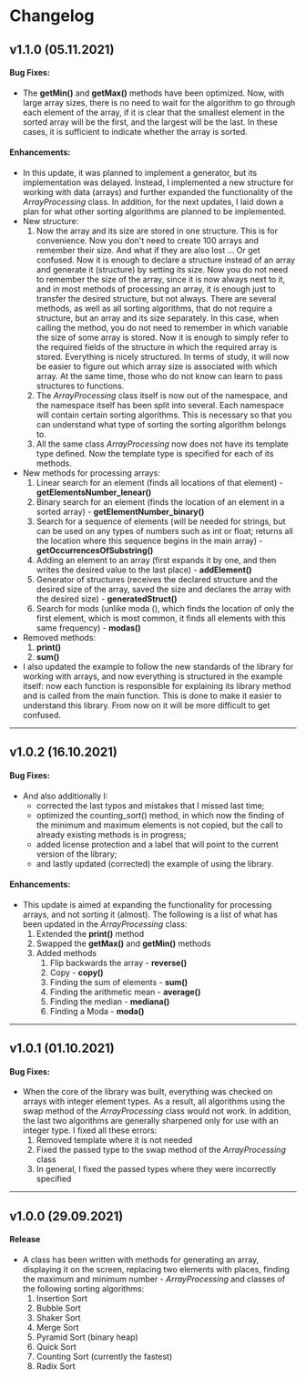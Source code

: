 # Changelog
<!--
## vX.X.X (DATE)

#### Bug Fixes:
- [# XXX](https : / / github . com / XXX) DESCRIPTION

#### Invalid Fixed:
- [# XXX](https : / / github . com / XXX) DESCRIPTION

#### Documenting:
- [# XXX](https : / / github . com / XXX) DESCRIPTION

#### Duplicating:
- [# XXX](https : / / github . com / XXX) DESCRIPTION

#### Enhancements:
- [# XXX](https : / / github . com / XXX) DESCRIPTION

---
-->
## v1.1.0 (05.11.2021)

#### Bug Fixes:
- The **getMin()** and **getMax()** methods have been optimized. Now, with large array sizes, there is no need to wait for the algorithm to go through each element of the array, if it is clear that the smallest element in the sorted array will be the first, and the largest will be the last. In these cases, it is sufficient to indicate whether the array is sorted.

#### Enhancements:
- In this update, it was planned to implement a generator, but its implementation was delayed. Instead, I implemented a new structure for working with data (arrays) and further expanded the functionality of the _ArrayProcessing_ class. In addition, for the next updates, I laid down a plan for what other sorting algorithms are planned to be implemented.
- New structure:
    1. Now the array and its size are stored in one structure. This is for convenience. Now you don't need to create 100 arrays and remember their size. And what if they are also lost ... Or get confused. Now it is enough to declare a structure instead of an array and generate it (structure) by setting its size. Now you do not need to remember the size of the array, since it is now always next to it, and in most methods of processing an array, it is enough just to transfer the desired structure, but not always. There are several methods, as well as all sorting algorithms, that do not require a structure, but an array and its size separately. In this case, when calling the method, you do not need to remember in which variable the size of some array is stored. Now it is enough to simply refer to the required fields of the structure in which the required array is stored. Everything is nicely structured. In terms of study, it will now be easier to figure out which array size is associated with which array. At the same time, those who do not know can learn to pass structures to functions.
    2. The _ArrayProcessing_ class itself is now out of the namespace, and the namespace itself has been split into several. Each namespace will contain certain sorting algorithms. This is necessary so that you can understand what type of sorting the sorting algorithm belongs to.
    3. All the same class _ArrayProcessing_ now does not have its template type defined. Now the template type is specified for each of its methods.
- New methods for processing arrays:
    1. Linear search for an element (finds all locations of that element) - **getElementsNumber_lenear()**
    2. Binary search for an element (finds the location of an element in a sorted array) - **getElementNumber_binary()**
    3. Search for a sequence of elements (will be needed for strings, but can be used on any types of numbers such as int or float; returns all the location where this sequence begins in the main array) - **getOccurrencesOfSubstring()**
    4. Adding an element to an array (first expands it by one, and then writes the desired value to the last place) - **addElement()**
    5. Generator of structures (receives the declared structure and the desired size of the array, saved the size and declares the array with the desired size) - **generatedStruct()**
    6. Search for mods (unlike moda (), which finds the location of only the first element, which is most common, it finds all elements with this same frequency) - **modas()**
- Removed methods:
    1. **print()**
    2. **sum()**
- I also updated the example to follow the new standards of the library for working with arrays, and now everything is structured in the example itself: now each function is responsible for explaining its library method and is called from the main function. This is done to make it easier to understand this library. From now on it will be more difficult to get confused.

---

## v1.0.2 (16.10.2021)

#### Bug Fixes:
- And also additionally I:
    - corrected the last typos and mistakes that I missed last time;
    - optimized the counting_sort() method, in which now the finding of the minimum and maximum elements is not copied, but the call to already existing methods is in progress;
    - added license protection and a label that will point to the current version of the library;
    - and lastly updated (corrected) the example of using the library.

#### Enhancements:
- This update is aimed at expanding the functionality for processing arrays, and not sorting it (almost). The following is a list of what has been updated in the _ArrayProcessing_ class:
    1. Extended the **print()** method
    2. Swapped the **getMax()** and **getMin()** methods
    3. Added methods
        1. Flip backwards the array - **reverse()**
        2. Copy - **copy()**
        3. Finding the sum of elements - **sum()**
        4. Finding the arithmetic mean - **average()**
        5. Finding the median - **mediana()**
        6. Finding a Moda - **moda()**

---

## v1.0.1 (01.10.2021)

#### Bug Fixes:
- When the core of the library was built, everything was checked on arrays with integer element types. As a result, all algorithms using the swap method of the _ArrayProcessing_ class would not work. In addition, the last two algorithms are generally sharpened only for use with an integer type. I fixed all these errors:
    1. Removed template where it is not needed
    2. Fixed the passed type to the swap method of the _ArrayProcessing_ class
    3. In general, I fixed the passed types where they were incorrectly specified

---

## v1.0.0 (29.09.2021)

#### Release
- A class has been written with methods for generating an array, displaying it on the screen, replacing two elements with places, finding the maximum and minimum number - _ArrayProcessing_ and classes of the following sorting algorithms:
    1. Insertion Sort
    2. Bubble Sort
    3. Shaker Sort
    4. Merge Sort
    5. Pyramid Sort (binary heap)
    6. Quick Sort
    7. Counting Sort (currently the fastest)
    8. Radix Sort
